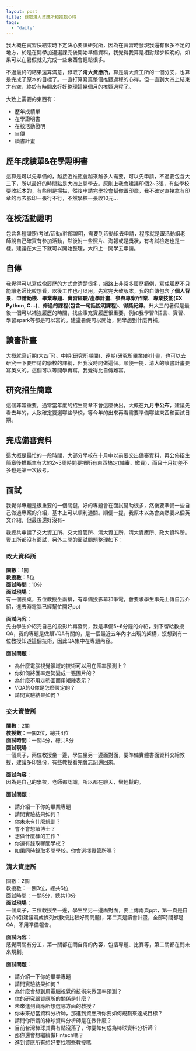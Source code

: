 ```yaml
---
layout: post
title: 錄取清大資應所和推甄心得
tags: 
  - "daily"
---
```


我大概在實習快結束時下定決心要讀研究所，因為在實習時發現我還有很多不足的地方，於是在開學加退選課完後開始準備資料，我覺得我算是相對起步較晚的，如果可以在暑假就先完成一些東西會輕鬆很多。  

不過最終的結果還算滿意，錄取了**清大資應所**，算是清大資工所的一個分支，也算是完成了原本的目標了。一直打算寫篇整個推甄過程的心得，但一直到大四上結束才有空，終於有時間來好好整理這幾個月的推甄過程了。  

大致上需要的東西有：  
* 歷年成績單
* 在學證明書
* 在校活動證明
* 自傳
* 讀書計畫

## 歷年成績單&在學證明書
這算是可以先準備的，越接近推甄會越來越多人需要，可以先申請，不過要包含大三下，所以最好的時間點是大四上開學去。原則上我會建議印個2~3張，有些學校要收紙本的，有些則是掃描，然後申請完學校會幫你蓋印章，我不確定直接拿有印章的再去影印一張行不行，不然學校一張收10元...  

## 在校活動證明
包含各種證照/考試/活動/幹部證明，需要到活動組去申請，程序就是跟活動組老師說自己確實有參加活動，然後附一些照片、海報或是獎狀，有考試檢定也是一樣。建議在大三下就可以開始整理，大四上一開學去申請。  

## 自傳
我覺得可以寫成像履歷的方式會清楚很多，網路上非常多履歷範例，寫成履歷不只能讓老師比較想看，以後工作也可以用，先寫完大致版本，我的自傳包含了**個人背景**、**申請動機**、**畢業專題**、**實習經驗/產學計畫**、**參與專案/作業**、**專業技能(EX Python, C...)**、**修過的課程(包含一句話說明課程)**、**得獎紀錄**。升大三的暑假是最後一個可以補強履歷的時間，找些事充實履歷很重要，例如我學習R語言、實習、學習spark等都是可以寫的。建議暑假可以開始，開學想到什麼再補。  

## 讀書計畫
大概就寫近期(大四下)、中期(研究所期間)、遠期(研究所畢業)的計畫，也可以去研究一下要申請的學校的課綱，但我沒時間做這個。順便一提，清大的讀書計畫要寫英文的。這個可以等開學再寫，我覺得比自傳難寫。  

## 研究招生簡章
這個非常重要，通常當年度的招生簡章不會這麼快出，大概在**九月中公布**，建議先看去年的，大致確定要選哪些學校，等今年的出來再看需要準備哪些東西和面試日期。  

## 完成備審資料
這大概是最忙的一段時間，大部分學校在十月中以前要交出備審資料，再公佈招生簡章後推甄生有大約2~3周時間要把所有東西搞定(備審、繳費)，而且十月初差不多也是第一次段考。  

## 面試
我覺得專題是很重要的一個關鍵，好的專題會在面試幫助很多，然後要準備一些自己做過專案的介紹，基本上可以順利通關。順便一提，我原本以為會突然要來個英文介紹，但最後還好沒有~  

我總共申請了交大資工所、交大資管所、清大資工所、清大資應所、政大資科所。資工所都沒有面試，另外三間的面試問題整理如下：  

### 政大資科所
**關數**：1關  
**教授數**：5位  
**面試時間**：10分  
**面試現場**：  
有一個長桌，五位教授坐兩排，有準備投影幕和筆電，會要求學生事先上傳自我介紹，進去時電腦已經幫忙開好ppt  

**面試內容**：  
先由學生介紹完自己的投影片再發問，我是準備5~6分鐘的介紹，剩下留給教授QA，我的專題是做跟VQA有關的，是一個最近五年內才出現的架構，沒想到有一位教授知道這個技術，因此QA集中在專題內容。  

**面試問題**：
* 為什麼電腦視覺領域的技術可以用在匯率預測上？
* 你如何將匯率走勢變成一張圖片的？
* 為什麼不用走勢圖而用矩陣表示？
* VQA的Q你是怎麼設定的？
* 請問實驗結果如何？

### 交大資管所
**關數**：2關  
**教授數**：一關2位，總共4位  
**面試時間**：一關4分，總共8分  
**面試現場**：  
一個桌子，兩位教授坐一邊，學生坐另一邊面對面，要準備實體書面資料交給教授，建議多印幾份，有些教授看完會忘記還回來。  

**面試內容**：  
因為是自己的學校，老師都認識，所以都在聊天，蠻輕鬆的。  

**面試問題**：
* 請介紹一下你的畢業專題
* 請問實驗結果如何？
* 你未來有什麼規劃？
* 會不會想讀博士？
* 想做什麼樣的工作？
* 你還有錄取哪間學校？
* 如果同時錄取多間學校，你會選擇資管所嗎？


### 清大資應所
關數：2關  
教授數：一關3位，總共6位  
面試時間：一關5分，總共10分  
**面試現場**：  
一個桌子，三位教授坐一邊，學生坐另一邊面對面，要上傳兩頁ppt，第一頁是自我介紹(建議寫成條列式教授比較好問問題)，第二頁是讀書計畫，全部時間都是QA，不用準備報告。  

**面試內容**：  
感覺兩關有分工，第一關都在問自傳的內容，包括專題、比賽等，第二關都在問未來規劃。  

**面試問題**：  
* 請介紹一下你的畢業專題
* 請問實驗結果如何？
* 為什麼會想到用電腦視覺的技術來做匯率預測？
* 你的研究跟資應所的關係是什麼？
* 未來進到資應所想選哪方面的教授？
* 你未來想當資料分析師，那進到資應所你要如何規劃來達成目標？
* 請問你所謂的棒球資料分析師是在做什麼？
* 目前台灣棒球其實有點沒落了，你要如何成為棒球資料分析師？
* 那你還會想繼續做Fintech嗎？
* 進到資應所有想好要找哪些教授嗎
